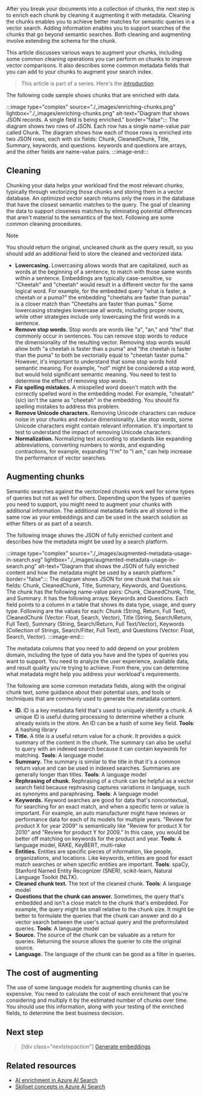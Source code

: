 After you break your documents into a collection of chunks, the next step is to enrich each chunk by cleaning it augmenting it with metadata. Cleaning the chunks enables you to achieve better matches for semantic queries in a vector search. Adding information enables you to support searches of the chunks that go beyond semantic searches. Both cleaning and augmenting involve extending the schema for the chunk.

This article discusses various ways to augment your chunks, including some common cleaning operations you can perform on chunks to improve vector comparisons. It also describes some common metadata fields that you can add to your chunks to augment your search index.

> This article is part of a series. Here's the [introduction](./rag-solution-design-and-evaluation-guide.yml).

The following code sample shows chunks that are enriched with data.

:::image type="complex" source="./_images/enriching-chunks.png" lightbox="./_images/enriching-chunks.png" alt-text="Diagram that shows JSON records. A single field is being enriched." border="false":::
   The diagram shows two rows of JSON. Each row has a single name-value pair called Chunk. The diagram shows how each of those rows is enriched into two JSON rows, each with six fields: Chunk, CleanedChunk, Title, Summary, keywords, and questions. keywords and questions are arrays, and the other fields are name-value pairs.
:::image-end:::

## Cleaning

Chunking your data helps your workload find the most relevant chunks, typically through vectorizing those chunks and storing them in a vector database. An optimized vector search returns only the rows in the database that have the closest semantic matches to the query. The goal of cleaning the data to support closeness matches by eliminating potential differences that aren't material to the semantics of the text. Following are some common cleaning procedures.

> [!NOTE]
> You should return the original, uncleaned chunk as the query result, so you should add an additional field to store the cleaned and vectorized data.

- **Lowercasing.** Lowercasing allows words that are capitalized, such as words at the beginning of a sentence, to match with those same words within a sentence. Embeddings are typically case-sensitive, so "Cheetah" and "cheetah" would result in a different vector for the same logical word. For example, for the embedded query "what is faster, a cheetah or a puma?" the embedding "cheetahs are faster than pumas" is a closer match than "Cheetahs are faster than pumas." Some lowercasing strategies lowercase all words, including proper nouns, while other strategies include only lowercasing the first words in a sentence.
- **Remove stop words.** Stop words are words like "a", "an," and "the" that commonly occur in sentences. You can remove stop words to reduce the dimensionality of the resulting vector. Removing stop words would allow both "a cheetah is faster than a puma" and "the cheetah is faster than the puma" to both be vectorially equal to "cheetah faster puma." However, it's important to understand that some stop words hold semantic meaning. For example, "not" might be considered a stop word, but would hold significant semantic meaning. You need to test to determine the effect of removing stop words.
- **Fix spelling mistakes.** A misspelled word doesn't match with the correctly spelled word in the embedding model. For example, "cheatah" (sic) isn't the same as "cheetah" in the embedding. You should fix spelling mistakes to address this problem.
- **Remove Unicode characters.** Removing Unicode characters can reduce noise in your chunks and reduce dimensionality. Like stop words, some Unicode characters might contain relevant information. It's important to test to understand the impact of removing Unicode characters.
- **Normalization.** Normalizing text according to standards like expanding abbreviations, converting numbers to words, and expanding contractions, for example, expanding "I'm" to "I am," can help increase the performance of vector searches.

## Augmenting chunks

Semantic searches against the vectorized chunks work well for some types of queries but not as well for others. Depending upon the types of queries you need to support, you might need to augment your chunks with additional information. The additional metadata fields are all stored in the same row as your embeddings and can be used in the search solution as either filters or as part of a search.

The following image shows the JSON of fully enriched content and describes how the metadata might be used by a search platform.

:::image type="complex" source="./_images/augmented-metadata-usage-in-search.svg" lightbox="./_images/augmented-metadata-usage-in-search.png" alt-text="Diagram that shows the JSON of fully enriched content and how the metadata might be used by a search platform." border="false":::
   The diagram shows JSON for one chunk that has six fields: Chunk, CleanedChunk, Title, Summary, Keywords, and Questions. The chunk has the following name-value pairs: Chunk, CleanedChunk, Title, and Summary. It has the following arrays: Keywords and Questions. Each field points to a column in a table that shows its data type, usage, and query type. Following are the values for each: Chunk (String, Return, Full Text), CleanedChunk (Vector: Float, Search, Vector), Title (String, Search/Return, Full Text), Summary (String, Search/Return, Full Text/Vector), Keywords (Collection of Strings, Search/Filter, Full Text), and Questions (Vector: Float, Search, Vector).
:::image-end:::

The metadata columns that you need to add depend on your problem domain, including the type of data you have and the types of queries you want to support. You need to analyze the user experience, available data, and result quality you're trying to achieve. From there, you can determine what metadata might help you address your workload's requirements.

The following are some common metadata fields, along with the original chunk text, some guidance about their potential uses, and tools or techniques that are commonly used to generate the metadata content.

- **ID.** ID is a key metadata field that's used to uniquely identify a chunk. A unique ID is useful during processing to determine whether a chunk already exists in the store. An ID can be a hash of some key field. **Tools**: A hashing library
- **Title.** A title is a useful return value for a chunk. It provides a quick summary of the content in the chunk. The summary can also be useful to query with an indexed search because it can contain keywords for matching. **Tools**: A language model
- **Summary.** The summary is similar to the title in that it's a common return value and can be used in indexed searches. Summaries are generally longer than titles. **Tools**: A language model
- **Rephrasing of chunk.** Rephrasing of a chunk can be helpful as a vector search field because rephrasing captures variations in language, such as synonyms and paraphrasing. **Tools**: A language model
- **Keywords.** Keyword searches are good for data that's noncontextual, for searching for an exact match, and when a specific term or value is important. For example, an auto manufacturer might have reviews or performance data for each of its models for multiple years. "Review for product X for year 2009" is semantically like "Review for product X for 2010" and "Review for product Y for 2009." In this case, you would be better off matching on keywords for the product and year. **Tools**: A language model, RAKE, KeyBERT, multi-rake
- **Entities.** Entities are specific pieces of information, like people, organizations, and locations. Like keywords, entities are good for exact match searches or when specific entities are important. **Tools**: spaCy, Stanford Named Entity Recognizer (SNER), scikit-learn, Natural Language Toolkit (NLTK).
- **Cleaned chunk text.** The text of the cleaned chunk. **Tools**: A language model
- **Questions that the chunk can answer.** Sometimes, the query that's embedded and isn't a close match to the chunk that's embedded. For example, the query might be small relative to the chunk size. It might be better to formulate the queries that the chunk can answer and do a vector search between the user's actual query and the preformulated queries. **Tools**: A language model
- **Source.** The source of the chunk can be valuable as a return for queries. Returning the source allows the querier to cite the original source.
- **Language.** The language of the chunk can be good as a filter in queries.

## The cost of augmenting

The use of some language models for augmenting chunks can be expensive. You need to calculate the cost of each enrichment that you're considering and multiply it by the estimated number of chunks over time. You should use this information, along with your testing of the enriched fields, to determine the best business decision.

## Next step

> [!div class="nextstepaction"]
> [Generate embeddings](./rag-generate-embeddings.yml)

## Related resources

- [AI enrichment in Azure AI Search](/azure/search/cognitive-search-concept-intro)
- [Skillset concepts in Azure AI Search](/azure/search/cognitive-search-working-with-skillsets)
